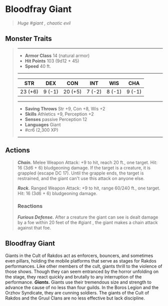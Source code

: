 # Bloodfray Giant
>*Huge #giant , chaotic evil*
## Monster Traits
>___
>- **Armor Class** 14 (natural armor)
>- **Hit Points** 103 (9d12 + 45)
>- **Speed** 40 ft.
>___
>|STR|DEX|CON|INT|WIS|CHA|
>|:---:|:---:|:---:|:---:|:---:|:---:|
>|23 (+6)|9 (-1)|20 (+5)|7 (-2)|8 (-1)|9 (-1)|
>___
>- **Saving Throws** Str +9, Con +8, Wis +2
>- **Skills** Athletics +9, Perception +2
>- **Senses** passive Perception 12
>- **Languages** Giant
>- #cr6 (2,300 XP)
>___
## Actions
>***Chain.*** Melee Weapon Attack: +9 to hit, reach 20 ft., one target. Hit: 16 (3d6 + 6) bludgeoning damage. If the target is a creature, it is grappled (escape DC 17). Until the grapple ends, the target is restrained, and the giant can't use this attack on anyone else.  
>
>***Rock.*** Ranged Weapon Attack: +9 to hit, range 60/240 ft., one target. Hit: 16 (3d6 + 6) bludgeoning damage.  
>
>### Reactions
>***Furious Defense.*** After a creature the giant can see is dealt damage by a foe within 20 feet of the #giant , the giant makes a chain attack against that foe.
## Bloodfray Giant
Giants in the Cult of Rakdos act as enforcers, bouncers, and sometimes even pillars, holding the mobile platforms that serve as stages for Rakdos performances. Like other members of the cult, giants thrill to the violence of those shows. Though they can seem entranced by the horror unfolding on the stage, they react quickly and brutally to any interruption of the performance.
***Giants.*** Giants use their tremendous size and strength to advance the cause of no less than four guilds. In the Boros Legion and the Orzhov Syndicate, they are cunning soldiers. The giants of the Cult of Rakdos and the Gruul Clans are no less effective but lack discipline.